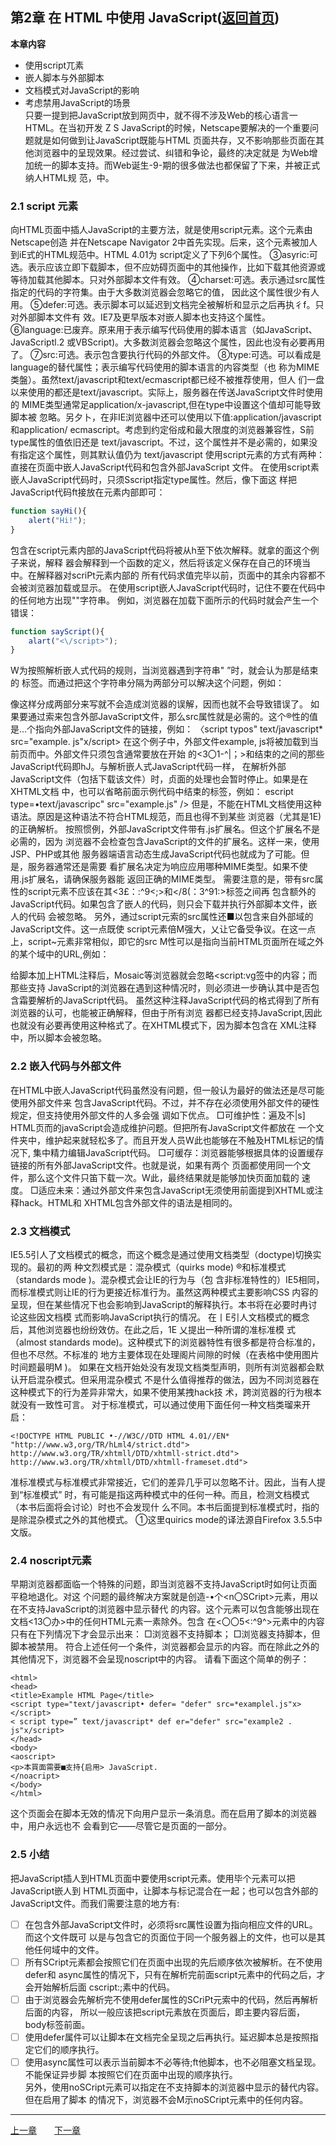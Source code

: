 ## 第2章 在 HTML 中使用 JavaScript([返回首页](https://github.com/qianjilou/javascript3))
**本章内容** 
- 使用script兀素
- 嵌人脚本与外部脚本
- 文档模式对JavaScript的影响
- 考虑禁用JavaScript的场景  
只要一提到把JavaScript放到网页中，就不得不涉及Web的核心语言一HTML。在当初开发
Z S JavaScript的时候，Netscape要解决的一个重要问题就是如何做到让JavaScript既能与HTML 页面共存，又不影响那些页面在其他浏览器中的呈现效果。经过尝试、纠错和争论，最终的决定就是 为Web增加统一的脚本支持。而Web诞生-9-期的很多做法也都保留了下来，并被正式纳人HTML规 范，中。
###  2.1 script 元素
向HTML页面中插人JavaScript的主要方法，就是使用script元素。这个元素由Netscape创造 并在Netscape Navigator 2中首先实现。后来，这个元素被加人到iE式的HTML规范中。HTML 4.01为 script定义了下列6个属性。
③asyric:可选。表示应该立即下载脚本，但不应妨碍页面中的其他操作，比如下载其他资源或 等待加载其他脚本。只对外部脚本文件有效。
④charset:可选。表示通过src属性指定的代码的字符集。由于大多数浏览器会忽略它的值， 因此这个属性很少有人用。
⑤defer:可选。表示脚本可以延迟到文档完全被解析和显示之后再执彳f。只对外部脚本文件有 效。IE7及更早版本对嵌人脚本也支持这个属性。
⑥language:已废弃。原来用于表示编写代码使用的脚本语言（如JavaScript、JavaScriptl.2 或VBScript)。大多数浏览器会忽略这个属性，因此也没有必要再用了。
⑦src:可选。表示包含要执行代码的外部文件。
⑧type:可选。可以看成是language的替代属性；表示编写代码使用的脚本语言的内容类型（也 称为MIME类盤）。虽然text/javascript和text/ecmascript都已经不被推荐使用，但人 们一盘以来使用的都还是text/javascript。实际上，服务器在传送JavaScript文件时使用的 MIME类型通常足application/x-javascript,但在type中设置这个值却可能导致脚本被 忽略。另夕卜，在非IE浏览器中还可以使用以下值:application/javascript和application/
ecmascript。考虑到约定俗成和最大限度的浏览器兼容性，S前type属性的值依旧还是 text/javascript。不过，这个属性并不是必需的，如果没有指定这个属性，则其默认值仍为 text/javascript
使用script元素的方式有两种：直接在页面中嵌人JavaScript代码和包含外部JavaScript
文件。
在使用script素嵌人JavaScript代码时，只须Sscript指定type属性。然后，像下面这 样把JavaScript代码ft接放在元素内部即可：
```javascript
function sayHi(){
	alert("Hi!");
}
```
包含在script元素内部的JavaScript代码将被从h至下依次解释。就拿的面这个例子来说，解释 器会解释到一个函数的定义，然后将该定义保存在自己的环境当中。在解释器对scriPt元素内部的 所有代码求值完毕以前，页面中的其余内容都不会被浏览器加载或显示。
在使用script嵌人JavaScript代码时，记住不要在代码中的任何地方出现"</script>"字符串。 例如，浏览器在加载下面所示的代码时就会产生一个错误：
```javascript
function sayScript(){
	alart("<\/script>");
}
```
W为按照解析嵌人式代码的规则，当浏览器遇到字符串"</SCript> ”时，就会认为那是结束的 </script>标签。而通过把这个字符串分隔为两部分可以解决这个问题，例如：
<script type="text/javascript•> function sayScript(){
alert("<\/ocript > n)/
)
</script>
像这样分成两部分来写就不会造成浏览器的误解，因而也就不会导致错误了。
如果要通过索来包含外部JavaScript文件，那么src属性就是必需的。这个®性的值 是…个指向外部JavaScript文件的链接，例如：
〈script typos" text/javascript* src="example. js"x/script>
在这个例子中，外部文件example, js将被加载到当前页而中。外部文件只须包含通常要放在开始 的<3〇1-^|；>和结束的</script>之间的那些JavaScript代码即hJ。与解析嵌人式JavaScript代码一样， 在解析外部JavaScript文件（包括下载该文件）时，贞面的处理也会暂时停止。如果是在XHTML文档 中，也可以省略前面示例代码中结束的</scriPt>标签，例如：
escript type=•text/javascripc" src="example.js" />
但是，不能在HTML文档使用这种语法。原因是这种语法不符合HTML规范，而且也得不到某些 浏览器（尤其是1E)的正确解析。
按照惯例，外部JavaScript文件带有.js扩展名。但这个扩展名不是必需的，因为 浏览器不会检查包含JavaScript的文件的扩展名。这样一来，使用JSP、PHP或其他 服务器端语言动态生成JavaScript代码也就成为了可能。但是，服务器通常还是需要 看扩展名决定为响应应用哪种MIME类型。如果不使用.js扩展名，请确保服务器能 返回正确的MIME类型。
需要注意的是，带有src属性的script元素不应该在其<3£：:^9<;>和</8(：3^91:>标签之间再 包含额外的JavaScript代码。如果包含了嵌人的代码，则只会下载并执行外部脚本文件，嵌人的代码 会被忽略。
另外，通过script元索的src属性还■以包含来自外部域的JavaScript文件。这一点既使 script元素倍M强大，乂让它备受争议。在这一点上，script~<inig>元素非常相似，即它的src M性可以是指向当前HTML页面所在域之外的某个域中的URL,例如：
<script type=Mtext/javascript" src="http：//

www.somewhere.com/afile.js•></script>
这样，位于外部域中的代码也会被加载和解析，就像这些代码位于加载它们的页面中一样。利用这 一点就可以在必要时通过不同的域来提供JavaScript文件。不过，在访问肖己不能控制的服务器上的 JavaScript文件时则要多加小心。如果不幸遇到了怀有恶意的程序员，那他们随时都可能替换该文件中 的代码。因此，如果想包含來自不同域的代码，则要么你是那个域的所有者，要么那个域的所有者值得 信赖。
无论如何包含代码，只要不存在defer和async属性，浏览器都会按照script元素在页面中 出现的先后顺序对它们依次进行解析。换句话说，在第一个SCriPt元素包含的代码解析完成后，第 二个SCript&含的代码才会被解析，然后才是第=_个、第四个……
####  2.1.1 标签的位置
按照惯例，所有script元素都应该放在页面的<1^3(1>元素中，例如：
```html
<!DOCTYPE html>
<html>
<head>
<title>Example HTML Page</title>
<script type="text/javascript" src="exajnplel.js"></script>
<script type=" text/javascript" src="example2.js"></script>
</head>
<body>
</body>
</html>
```
这种做法的目的就是把所有外部文件（包括CSS文件和JavaScript文件）的引用都放在相同的地方。 可是，在文档的<head>S素中包含所有JavaScript文件，意味着必须等到全部JavaScript代码都被下载、 解析和执行完成以后，才能开始S现页面的内容（浏览器在遇到<13〇(^>标签时才开始呈现内容)。对于 那些需要很多JavaScript代码的页面来说，这无疑会导致浏览器在呈现页面时出现明显的延迟，而延迟 期间的浏览器窗口中将是-片空白。为丫避免这个问题，现代Web应用程序--般都把全部JavaScript引 用放在<body>S素中页面的内容后面，如下例所示： 
```html
<!DOCTYPE html>
<htral>
<head>
<title>Example HTML Page</title>
</head>
<body>
<!--这里放内容-->
<e^crdlpt type囂籯t/javascript’ srcBaexanqplel.js*></script>
<«cript typa«"text/javascriptM src騰"exaisple2.：j8"></8cript>
</body>
```
这样，在解析包含的JavaScript代码之前，页面的内容将完全呈现在浏览器中。而用户也会因为浏 览器窗口显示空白页面的时间缩短而感到打开页面的速度加快了。
2.1.2延迟脚本
HTML4.01 Sscript标签定义了 defer属性。这个属性的用途是表明脚本在执行时不会影响页 面的构造。也就是说，脚本会被延迟到整个页面都解析完毕后再运行。因此，在script元素中设置 defer属性，相当于告诉浏览器立即下载，但延迟执行。
```html
<!DOCTYPE html>
<html>
<head>
<title>Example HTML Page</title>
<flcript type*ntext/java8cript" de£er«nde£erN src^^examplel.janx/Bcript> <Bcript typea^text/javABcript- defers^defor" Brc=**«xaai>lo2.ja-></0cript>
</head>
<body>
</body>
```
在这个例子中，虽然我们把素放在/文档的<head>元素中，但其中包含的脚本将延迟 到浏览器遇到</htna>#签后再执行。HTML5规范要求脚本按照它们出现的先后顺序执行，因此第一 个延迟脚本会先于第二个延迟脚本执行，而这两个脚本会先丁• DOMContentLoaded事件(详见第13章） 执行。在现实当中，延迟脚本并不一定会按照顺序执行，也不一定会在DOMContentLoaded事件触发 前执行，因此最好只包含一个延迟脚本。
前面提到过，defer属性只适用于外部脚本文件。这一点在HTML5中已经明确规定，因此支持 HTML5的实现会忽略给嵌 +人脚本设置的defer属性。IE4-IE7还支持对嵌人脚本的defer属性，但 IE8及之后版本则完全支持HTML5规定的行为。
IE4、Firefox 3.5、Safari 5和Chrome是最早支持defer属性的浏览器。其他浏览器会忽略这个属 性，像平常一样处理脚本。为此，把延迟脚本放在页面底部仍然是最佳选择。
</htral>
在XHTML文档中，要把defer属性设置为defer=，defer*
2.1.3异步脚本
HTML5Sscript兀素定义了 async属性。这个属性与defer属性类似，都用于改变处理脚本

14 第2章在HTML中使用JavaScript
的行为。同样与defer类似，async只适用于外部脚本文件，并告诉浏览器立即下载文件。但与defer 不丨9]的是，标记为async的脚本并不保证按照指定它们的先后顺序执行。例如：
```
<!DOCTYPE html>
<html>
<head>
<title>Exaxple HTML Page</title>
</head>
<body>
</body>
```
在以上代码中，第二个脚本文件可能会在第•个脚本文件之前执行。因此，确保两者之间互不依赖 非常重要。指定async M性的H的是不让页面等待W个脚本下载和执行，从时异步加载页面其他内容。 为此，建议异步脚本不要在加载期间修改DOM。
异步脚本一定会在页面的load事件前执行，似可能会在DOMContentLoaded事件触发之前或之 后执行。支持异步脚本的浏览器有Firefox 3.6、Safari 5和Chrome。
在XHTML文挡中，要把async属性设置为async= ’ async"
2.1.4在XHTML中的用法®
可扩展超文本标记语言，即 XHTML (Extensible HyperText Markup Language),是将 HTML 作为 XML的应用而重新定义的一个标准。编写XHTML代码的规则要比编写HTML严格得多，而且直接影 响能否在嵌人JavaScript代码时使用<SCript/>标签。以下面的代码块为例，虽然它们在HTML中是苻 效的，但在XHTML屮则是无效的。
```
function compare(a/ b) { if (a < b) {
alert{"A is less than B")；
} else if (a > b) {
alert(*A is greater than Bn)；
} else {
alert("A is equal to B")；
}
}
```
在HTML中，有特殊的规则用以确定<5^3：1?<:>元素中的哪些内容可以被解析，但这些特殊的规则 存:XHTML中不适用。这里比较语句a < b巾的小于号（<)在XHTML中将被为作开始一个新标签来 解析。但是作为标签来讲，小于号后面不能跟空格，因此就会导致语法错误。
①HTML5正快速地被前端开发人员采用，建议读者在学习和开发中遵循HTML5标准，本节内容可以跳过。
避免在XHTML中出现类似语法错误的方法苻两个。一是用相应的HTML实体（&lt;)替换代码 中所有的小于号（<),替换后的代码类似如下所示：
```
function compare(a, b) {
if (a &lt; b) {
alert("A is less than B");
)else if (a > b) {
alert("A is greater than B*)?
} else {
alerc("A is equal to B*);
}
}
```
虽然这样可以让代码在XHTML中正常运行，但却导致代码不好理解了。为此，我们可以考虑采用 另一个方法。
保证让相间代码在XHTML中正常运行的第二个方法，就是用一个CData片段来包含JavaScript代 码。在XHTML (XML)中，CData片段是文档中的-个特殊K域，这个区域中可以包含不需要解析的 任意格式的文本内容。因此，在CData片段中就可以使用任意字符一小于号当然也没有问题，而且不 会导致语法错误。引人CData片段后的JavaScript代码块如下所示：
```
<)[CDATA[ function compare(a, b) { if (a < b) {
alert{*A is less than B-);
} else if {a > b) {
alert("A is greater than B")?
} else {
alert("A is equal co B-);
}
>>
```
在兼容XHTML的浏览器中，这个方法可以解决问题。但实际上，还有不少浏览器不兼容XHTML, Wlffi不支持CData片段。怎么办呢？再使用JavaScript注释将CData标记注释掉就可以了：
```
//<! [CGATA(
function compare(a# b) { if (a < b) {
alert("A is less than B")；
} else if (a > b) {
alert {**A is greater than B*)； } else {
alert("A is equal to B")?
//]}>
```
这种格式在所有现代浏览器中都可以正常使用。虽然有几分hack的味道，佴它能通过XHTML验 证，而且对XHTML之前的浏览器也会平稳退化。
16 第2章在HTML中使用JavaScript
在将英面的MIME类型指定•为'•application/xhcml+xml11的情况下会独发 XHTML模式。并不是所有浏览器都支持以这种方式提供XHTML文档0
2.1.5不推荐使用的语法
在最早引人scriPt元素的时候，该元素与传统HTML的解析规则是有冲突的。由丁-要对这个元 索应用特殊的解析规则，因此在那些不支持JavaScript的浏览器（最典型的是Mosaic )中就会导致问题。 具体来说，不支持JavaScript的浏览器会把scriptS素的内容直接输出到页面中，因而会破坏页面的 布局和外观。
Netscape与Mosaic协商并提出了一个解决方案，让不支持素的浏览器能够隐藏嵌人的 JavaScript代码。这个方案就是把JavaScript代码包含在一个HTML注释中，像下面这样：
script<1--
function sayHi〇{
alertCHi!")；
}
//--></script>
给脚本加上HTML注释后，Mosaic等浏览器就会忽略<script:vg签中的内容；而那些支持 JavaScript的浏览器在遇到这种情况时，则必须进一步确认其中是否包含霜要解析的JavaScript代码。
虽然这种注释JavaScript代码的格式得到了所有浏览器的认可，也能被正确解释，但由于所有浏览 器都已经支持JavaScript,因此也就没有必要再使用这种格式了。在XHTML模式下，因为脚本包含在 XML注释中，所以脚本会被忽略。
### 2.2  嵌入代码与外部文件
在HTML中嵌人JavaScript代码虽然没有问题，但一般认为最好的做法还是尽可能使用外部文件来 包含JavaScript代码。不过，并不存在必须使用外部文件的硬性规定，但支持使用外部文件的人多会强 调如下优点。
□可维护性：遍及不|s] HTML页而的javaScript会造成维护问题。但把所有JavaScript文件都放在 一个文件夹中，维护起来就轻松多了。而且开发人员W此也能够在不触及HTML标记的情况下, 集中精力编辑JavaScript代码。
□可缓存：浏览器能够根据具体的设置缓存链接的所有外部JavaScript文件。也就是说，如果有两个 页面都使用同一个文件，那么这个文件只笛下载一次。W此，最终结果就是能够加快页面加载的 速度。
□适应未来：通过外部文件来包含JavaScript无须使用前面提到XHTML或注释hack。HTML和 XHTML包含外部文件的语法是相同的。
### 2.3  文档模式
IE5.5引人了文档模式的概念，而这个概念是通过使用文档类型（doctype)切换实现的。最初的两
种文烈模式是：混杂模式（quirks mode) ®和标准模式（standards mode )。混杂模式会让IE的行为与（包 含非标准特性的）IE5相同，而标准模式则让IE的行为更接近标准行为。虽然这两种模式主要影响CSS 内容的呈现，但在某些情况下也会影响到JavaScript的解释执行。本书将在必要时冉讨论这些因文档模 式而影响JavaScript执行的情况。
在丨E引人文档模式的概念后，其他浏览器也纷纷效仿。在此之后，1E 乂提出一种所谓的准标准模 式（almost standards mode)。这种模式下的浏览器特性有很多都是符合标准的，但也不尽然。不标准的 地方主要体现在处理阁片间隙的时候（在表格中使用图片时间题最明M )。
如果在文档开始处没有发现文档类型声明，则所有浏览器都会默认开启混杂模式。但采用混杂模式 不是什么值得推荐的做法，因为不同浏览器在这种模式下的行为差异非常大，如果不使用某拽hack技 术，跨浏览器的行为根本就没有一致性可言。
对于标准模式，可以通过使用下面任何一种文档类瑠来开启：
```
<!DOCTYPE HTML PUBLIC •-//W3C//DTD HTML 4.01//EN*
"http://www.w3,org/TR/hLml4/strict.dtd">
http://www.w3.org/TR/xhtmll/DTD/xhtmll-strict.dtd">
http://www.w3.org/TR/xhtmll/DTD/xhtmll-frameset.dtd">
```
准标准模式与标准模式非常接近，它们的差异几乎可以忽略不计。因此，当有人提到“标准模式” 时，有可能是指这两种模式中的任何一种。而且，检测文档模式（本书后面将会讨论）时也不会发现什 么不同。本书后面提到标准模式时，指的是除混杂模式之外的其他模式。
①这里quirics mode的译法源自Firefox 3.5.5中文版。
###  2.4  noscript元素
早期浏览器都面临一个特殊的问题，即当浏览器不支持JavaScript时如何让页面平稳地退化。对这 个问题的最终解决方案就是创造-•个<n〇SCript>元素，用以在不支持JavaScript的浏览器中显示替代 的内容。这个元素可以包含能够出现在文档<13〇办>中的任何HTML元素一素除外。包含 在<〇〇5<:^9^>元素中的内容只有在下列情况下才会显示出来：
□浏览器不支持脚本；
□浏览器支持脚本，但脚本被禁用。
符合上述任何一个条件，浏览器都会显示的内容。而在除此之外的其他情况下，浏览器不会呈现noscript中的内容。
请看下面这个简单的例子：
```
<html>
<head>
<title>Example HTML Page</title>
<script type="text/javascript• defer= "defer" src=*examplel.js"x></script>
< script type=” text/javascript* def er="defer" src="example2 . js"x/script>
</head>
<body>
<aoscript>
<p>本買面需要■支持{启用> JavaScript.
</noacript>
</body>
</html>
```
这个页面会在脚本无效的情况下向用户显示一条消息。而在启用了脚本的浏览器中，用户永远也不 会看到它——尽管它是页面的一部分。
### 2.5 小结
把JavaScript插人到HTML页面中要使用script元素。使用毕个元素可以把JavaScript嵌人到 HTML页面中，让脚本与标记混合在一起；也可以包含外部的JavaScript文件。而我们需要注意的地方有:
- [ ] 在包含外部JavaScript文件时，必须将src厲性设置为指向相应文件的URL。而这个文件既可 以是与包含它的页面位于同一个服务器上的文件，也可以是其他任何域中的文件。
- [ ] 所有SCript元素都会按照它们在页面中出现的先后顺序依次被解析。在不使用defer和 async属性的情况下，只有在解析完前面script元素中的代码之后，才会开始解析后面 cscript:;素中的代码。
- [ ] 由于浏览器会先解析完不使用defer属性的SCriPt元索中的代码，然后再解析后面的内容， 所以一般应该把script元素放在页面后，即主要内容后面，body标签前面。
- [ ] 使用defer属件可以让脚本在文档完全呈现之后再执行。延迟脚本总是按照指定它们的顺序执行。
- [ ] 使用async属性可以表示当前脚本不必等待;ft他脚本，也不必阻塞文档呈现。不能保证异步脚 本按照它们在页面中出现的顺序执行。  
另外，使用noSCript元素可以指定在不支持脚本的浏览器中显示的替代内容。但在启用了脚本 的情况下，浏览器不会M示noSCript元素中的任何内容。
---
[上一章](https://github.com/qianjilou/javascript3/blob/master/chapter/chapter1.md)&emsp;&emsp;[下一章](https://github.com/qianjilou/javascript3/blob/master/chapter/chapter3.md)
